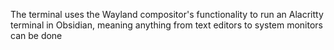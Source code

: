 The terminal uses the Wayland compositor's functionality to run an Alacritty terminal in Obsidian, meaning anything from text editors to system monitors can be done